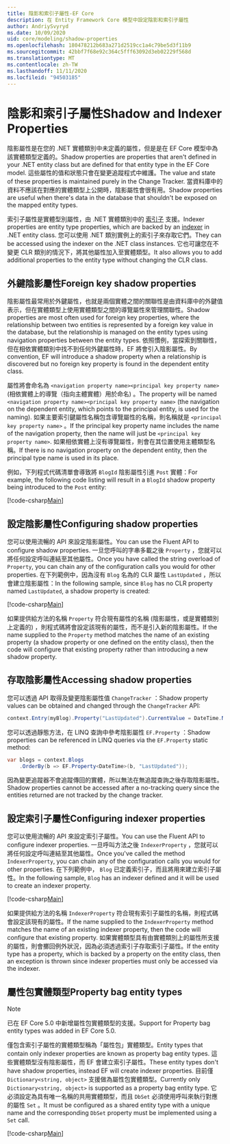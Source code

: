 ```yaml
---
title: 陰影和索引子屬性-EF Core
description: 在 Entity Framework Core 模型中設定陰影和索引子屬性
author: AndriySvyryd
ms.date: 10/09/2020
uid: core/modeling/shadow-properties
ms.openlocfilehash: 180478212b683a271d2519cc1a4c79be5d3f11b9
ms.sourcegitcommit: 42bbf7f68e92c364c5fff63092d3eb02229f568d
ms.translationtype: MT
ms.contentlocale: zh-TW
ms.lasthandoff: 11/11/2020
ms.locfileid: "94503185"
---
```

# <a name="shadow-and-indexer-properties"></a><span data-ttu-id="7d14f-103">陰影和索引子屬性</span><span class="sxs-lookup"><span data-stu-id="7d14f-103">Shadow and Indexer Properties</span></span>

<span data-ttu-id="7d14f-104">陰影屬性是在您的 .NET 實體類別中未定義的屬性，但是是在 EF Core 模型中為該實體類型定義的。</span><span class="sxs-lookup"><span data-stu-id="7d14f-104">Shadow properties are properties that aren't defined in your .NET entity class but are defined for that entity type in the EF Core model.</span></span> <span data-ttu-id="7d14f-105">這些屬性的值和狀態只會在變更追蹤程式中維護。</span><span class="sxs-lookup"><span data-stu-id="7d14f-105">The value and state of these properties is maintained purely in the Change Tracker.</span></span> <span data-ttu-id="7d14f-106">當資料庫中的資料不應該在對應的實體類型上公開時，陰影屬性會很有用。</span><span class="sxs-lookup"><span data-stu-id="7d14f-106">Shadow properties are useful when there's data in the database that shouldn't be exposed on the mapped entity types.</span></span>

<span data-ttu-id="7d14f-107">索引子屬性是實體型別屬性，由 .NET 實體類別中的 [索引子](/dotnet/csharp/programming-guide/indexers/) 支援。</span><span class="sxs-lookup"><span data-stu-id="7d14f-107">Indexer properties are entity type properties, which are backed by an [indexer](/dotnet/csharp/programming-guide/indexers/) in .NET entity class.</span></span> <span data-ttu-id="7d14f-108">您可以使用 .NET 類別實例上的索引子來存取它們。</span><span class="sxs-lookup"><span data-stu-id="7d14f-108">They can be accessed using the indexer on the .NET class instances.</span></span> <span data-ttu-id="7d14f-109">它也可讓您在不變更 CLR 類別的情況下，將其他屬性加入至實體類型。</span><span class="sxs-lookup"><span data-stu-id="7d14f-109">It also allows you to add additional properties to the entity type without changing the CLR class.</span></span>

## <a name="foreign-key-shadow-properties"></a><span data-ttu-id="7d14f-110">外鍵陰影屬性</span><span class="sxs-lookup"><span data-stu-id="7d14f-110">Foreign key shadow properties</span></span>

<span data-ttu-id="7d14f-111">陰影屬性最常用於外鍵屬性，也就是兩個實體之間的關聯性是由資料庫中的外鍵值表示，但在實體類型上使用實體類型之間的導覽屬性來管理關聯性。</span><span class="sxs-lookup"><span data-stu-id="7d14f-111">Shadow properties are most often used for foreign key properties, where the relationship between two entities is represented by a foreign key value in the database, but the relationship is managed on the entity types using navigation properties between the entity types.</span></span> <span data-ttu-id="7d14f-112">依照慣例，當探索到關聯性，但在相依實體類別中找不到任何外鍵屬性時，EF 將會引入陰影屬性。</span><span class="sxs-lookup"><span data-stu-id="7d14f-112">By convention, EF will introduce a shadow property when a relationship is discovered but no foreign key property is found in the dependent entity class.</span></span>

<span data-ttu-id="7d14f-113">屬性將會命名為 `<navigation property name><principal key property name>` (相依實體上的導覽（指向主體實體）用於命名) 。</span><span class="sxs-lookup"><span data-stu-id="7d14f-113">The property will be named `<navigation property name><principal key property name>` (the navigation on the dependent entity, which points to the principal entity, is used for the naming).</span></span> <span data-ttu-id="7d14f-114">如果主要索引鍵屬性名稱包含導覽屬性的名稱，則名稱就是 `<principal key property name>` 。</span><span class="sxs-lookup"><span data-stu-id="7d14f-114">If the principal key property name includes the name of the navigation property, then the name will just be `<principal key property name>`.</span></span> <span data-ttu-id="7d14f-115">如果相依實體上沒有導覽屬性，則會在其位置使用主體類型名稱。</span><span class="sxs-lookup"><span data-stu-id="7d14f-115">If there is no navigation property on the dependent entity, then the principal type name is used in its place.</span></span>

<span data-ttu-id="7d14f-116">例如，下列程式代碼清單會導致將 `BlogId` 陰影屬性引進 `Post` 實體：</span><span class="sxs-lookup"><span data-stu-id="7d14f-116">For example, the following code listing will result in a `BlogId` shadow property being introduced to the `Post` entity:</span></span>

[!code-csharp[Main](../../../samples/core/Modeling/Conventions/ShadowForeignKey.cs?name=Conventions&highlight=21-23)]

## <a name="configuring-shadow-properties"></a><span data-ttu-id="7d14f-117">設定陰影屬性</span><span class="sxs-lookup"><span data-stu-id="7d14f-117">Configuring shadow properties</span></span>

<span data-ttu-id="7d14f-118">您可以使用流暢的 API 來設定陰影屬性。</span><span class="sxs-lookup"><span data-stu-id="7d14f-118">You can use the Fluent API to configure shadow properties.</span></span> <span data-ttu-id="7d14f-119">一旦您呼叫的字串多載之後 `Property` ，您就可以將任何設定呼叫連結至其他屬性。</span><span class="sxs-lookup"><span data-stu-id="7d14f-119">Once you have called the string overload of `Property`, you can chain any of the configuration calls you would for other properties.</span></span> <span data-ttu-id="7d14f-120">在下列範例中，因為沒有 `Blog` 名為的 CLR 屬性 `LastUpdated` ，所以會建立陰影屬性：</span><span class="sxs-lookup"><span data-stu-id="7d14f-120">In the following sample, since `Blog` has no CLR property named `LastUpdated`, a shadow property is created:</span></span>

[!code-csharp[Main](../../../samples/core/Modeling/FluentAPI/ShadowProperty.cs?name=ShadowProperty&highlight=8)]

<span data-ttu-id="7d14f-121">如果提供給方法的名稱 `Property` 符合現有屬性的名稱 (陰影屬性，或是實體類別上定義的) ，則程式碼將會設定該現有的屬性，而不是引入新的陰影屬性。</span><span class="sxs-lookup"><span data-stu-id="7d14f-121">If the name supplied to the `Property` method matches the name of an existing property (a shadow property or one defined on the entity class), then the code will configure that existing property rather than introducing a new shadow property.</span></span>

## <a name="accessing-shadow-properties"></a><span data-ttu-id="7d14f-122">存取陰影屬性</span><span class="sxs-lookup"><span data-stu-id="7d14f-122">Accessing shadow properties</span></span>

<span data-ttu-id="7d14f-123">您可以透過 API 取得及變更陰影屬性值 `ChangeTracker` ：</span><span class="sxs-lookup"><span data-stu-id="7d14f-123">Shadow property values can be obtained and changed through the `ChangeTracker` API:</span></span>

```csharp
context.Entry(myBlog).Property("LastUpdated").CurrentValue = DateTime.Now;
```

<span data-ttu-id="7d14f-124">您可以透過靜態方法，在 LINQ 查詢中參考陰影屬性 `EF.Property` ：</span><span class="sxs-lookup"><span data-stu-id="7d14f-124">Shadow properties can be referenced in LINQ queries via the `EF.Property` static method:</span></span>

```csharp
var blogs = context.Blogs
    .OrderBy(b => EF.Property<DateTime>(b, "LastUpdated"));
```

<span data-ttu-id="7d14f-125">因為變更追蹤器不會追蹤傳回的實體，所以無法在無追蹤查詢之後存取陰影屬性。</span><span class="sxs-lookup"><span data-stu-id="7d14f-125">Shadow properties cannot be accessed after a no-tracking query since the entities returned are not tracked by the change tracker.</span></span>

## <a name="configuring-indexer-properties"></a><span data-ttu-id="7d14f-126">設定索引子屬性</span><span class="sxs-lookup"><span data-stu-id="7d14f-126">Configuring indexer properties</span></span>

<span data-ttu-id="7d14f-127">您可以使用流暢的 API 來設定索引子屬性。</span><span class="sxs-lookup"><span data-stu-id="7d14f-127">You can use the Fluent API to configure indexer properties.</span></span> <span data-ttu-id="7d14f-128">一旦呼叫方法之後 `IndexerProperty` ，您就可以將任何設定呼叫連結至其他屬性。</span><span class="sxs-lookup"><span data-stu-id="7d14f-128">Once you've called the method `IndexerProperty`, you can chain any of the configuration calls you would for other properties.</span></span> <span data-ttu-id="7d14f-129">在下列範例中， `Blog` 已定義索引子，而且將用來建立索引子屬性。</span><span class="sxs-lookup"><span data-stu-id="7d14f-129">In the following sample, `Blog` has an indexer defined and it will be used to create an indexer property.</span></span>

[!code-csharp[Main](../../../samples/core/Modeling/FluentAPI/IndexerProperty.cs?name=ShadowProperty&highlight=3)]

<span data-ttu-id="7d14f-130">如果提供給方法的名稱 `IndexerProperty` 符合現有索引子屬性的名稱，則程式碼會設定該現有的屬性。</span><span class="sxs-lookup"><span data-stu-id="7d14f-130">If the name supplied to the `IndexerProperty` method matches the name of an existing indexer property, then the code will configure that existing property.</span></span> <span data-ttu-id="7d14f-131">如果實體類型具有由實體類別上的屬性所支援的屬性，則會擲回例外狀況，因為必須透過索引子存取索引子屬性。</span><span class="sxs-lookup"><span data-stu-id="7d14f-131">If the entity type has a property, which is backed by a property on the entity class, then an exception is thrown since indexer properties must only be accessed via the indexer.</span></span>

## <a name="property-bag-entity-types"></a><span data-ttu-id="7d14f-132">屬性包實體類型</span><span class="sxs-lookup"><span data-stu-id="7d14f-132">Property bag entity types</span></span>

> [!NOTE]
> <span data-ttu-id="7d14f-133">已在 EF Core 5.0 中新增屬性包實體類型的支援。</span><span class="sxs-lookup"><span data-stu-id="7d14f-133">Support for Property bag entity types was added in EF Core 5.0.</span></span>

<span data-ttu-id="7d14f-134">僅包含索引子屬性的實體類型稱為「屬性包」實體類型。</span><span class="sxs-lookup"><span data-stu-id="7d14f-134">Entity types that contain only indexer properties are known as property bag entity types.</span></span> <span data-ttu-id="7d14f-135">這些實體類型沒有陰影屬性，而 EF 會建立索引子屬性。</span><span class="sxs-lookup"><span data-stu-id="7d14f-135">These entity types don't have shadow properties, instead EF will create indexer properties.</span></span> <span data-ttu-id="7d14f-136">目前僅 `Dictionary<string, object>` 支援做為屬性包實體類型。</span><span class="sxs-lookup"><span data-stu-id="7d14f-136">Currently only `Dictionary<string, object>` is supported as a property bag entity type.</span></span> <span data-ttu-id="7d14f-137">它必須設定為具有唯一名稱的共用實體類型，而且 `DbSet` 必須使用呼叫來執行對應的屬性 `Set` 。</span><span class="sxs-lookup"><span data-stu-id="7d14f-137">It must be configured as a shared entity type with a unique name and the corresponding `DbSet` property must be implemented using a `Set` call.</span></span>

[!code-csharp[Main](../../../samples/core/Modeling/FluentAPI/SharedType.cs?name=SharedType&highlight=3,7)]
